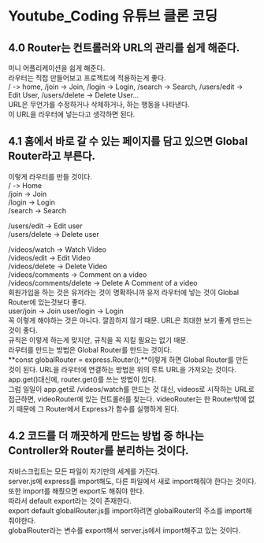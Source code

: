 # Youtube_Coding 유튜브 클론 코딩
   
## 4.0 Router는 컨트롤러와 URL의 관리를 쉽게 해준다.
미니 어플리케이션을 쉽게 해준다.   
라우터는 직접 만들어보고 프로젝트에 적용하는게 좋다.   
/ -> home, /join -> Join, /login -> Login, /search -> Search, /users/edit -> Edit User, /users/delete -> Delete User...   
URL은 무언가를 수정하거나 삭제하거나, 하는 행동을 나타낸다.   
이 URL을 라우터에 넣는다고 생각하면 된다.   
   
## 4.1 홈에서 바로 갈 수 있는 페이지를 담고 있으면 Global Router라고 부른다.
이렇게 라우터를 만들 것이다.   
/ -> Home   
/join -> Join   
/login -> Login   
/search -> Search   
   
/users/edit -> Edit user   
/users/delete -> Delete user   
   
/videos/watch -> Watch Video   
/videos/edit -> Edit Video   
/videos/delete -> Delete Video   
/videos/comments -> Comment on a video   
/videos/comments/delete -> Delete A Comment of a video   
회원가입을 하는 것은 유저라는 것이 명확하니까 유저 라우터에 넣는 것이 Global Router에 있는것보다 좋다.   
user/join -> Join   user/login -> Login   
꼭 이렇게 해야하는 것은 아니다. 깔끔하지 않기 때문. URL은 최대한 보기 좋게 만드는 것이 좋다.  
규칙은 이렇게 하는게 맞지만, 규칙을 꼭 지킬 필요는 없기 때문.   
라우터를 만드는 방법은 Global Router를 만드는 것이다.   
**const globalRouter = express.Router();**이렇게 하면 Global Router를 만든 것이 된다.
URL을 라우터에 연결하는 방법은 위의 루트 URL을 가져오는 것이다.   
app.get()대신에, router.get()를 쓰는 방법이 있다.   
그럼 일일이 app.get로 /videos/watch를 만드는 것 대신, videos로 시작하는 URL로 접근하면, videoRouter에 있는 컨트롤러를 찾는다.
videoRouter는 한 Router밖에 없기 때문에 그 Router에서 Express가 함수를 실행하게 된다.   
   
## 4.2 코드를 더 깨끗하게 만드는 방법 중 하나는 Controller와 Router를 분리하는 것이다.
자바스크립트는 모든 파일이 자기만의 세계를 가진다.   
server.js에 express를 import해도, 다른 파일에서 새로 import해줘야 한다는 것이다.   
또한 import를 해줬으면 export도 해줘야 한다.   
따라서 default export라는 것이 존재한다.   
export default globalRouter.js를 import하려면 globalRouter의 주소를 import해줘야한다.   
globalRouter라는 변수를 export해서 server.js에서 import해주고 있는 것이다.